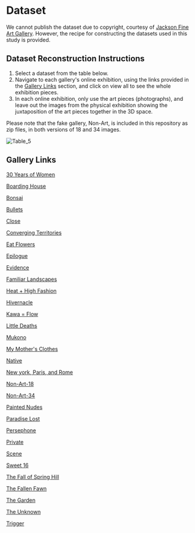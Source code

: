 # **Dataset**
We cannot publish the dataset due to copyright, courtesy of [Jackson Fine Art Gallery]([url](https://www.jacksonfineart.com/)). However, the recipe for constructing the datasets used in this study is provided.

## **Dataset Reconstruction Instructions**

1. Select a dataset from the table below.
2. Navigate to each gallery's online exhibition, using the links provided in the [Gallery Links](#gallery_links) section, and click on view all to see the whole exhibition pieces.
3. In each online exhibition, only use the art pieces (photographs), and leave out the images from the physical exhibition showing the juxtaposition of the art pieces together in the 3D space.

Please note that the fake gallery, Non-Art, is included in this repository as zip files, in both versions of 18 and 34 images.

![Table_5](https://github.com/aghazahedim/How-Deep-is-Your-Art/assets/38115241/acc3128f-98e9-4a84-9574-d03a9024930d)

## **Gallery Links**

[30 Years of Women](https://www.jacksonfineart.com/exhibitions/186-30-years-of-women-curated-by-jane-jackson-anna-walker-skillman/)

[Boarding House](https://www.jacksonfineart.com/exhibitions/83-roger-ballen-boarding-house/)

[Bonsai](https://www.jacksonfineart.com/exhibitions/175-yamamoto-masao-bonsai/)

[Bullets](https://www.jacksonfineart.com/exhibitions/21-lalla-essaydi-bullets/)

[Close](https://www.jacksonfineart.com/exhibitions/7-mona-kuhn-close/)

[Converging Territories](https://www.jacksonfineart.com/exhibitions/128-lalla-essaydi-converging-territories/)

[Eat Flowers](https://www.jacksonfineart.com/exhibitions/206-cig-harvey-eat-flowers/)

[Epilogue](https://www.jacksonfineart.com/exhibitions/130-epilogue/)

[Evidence](https://www.jacksonfineart.com/exhibitions/8-mona-kuhn-evidence/)

[Familiar Landscapes](https://www.jacksonfineart.com/exhibitions/141-angela-west-familiar-landscapes/)

[Heat + High Fashion](https://www.jacksonfineart.com/exhibitions/87-lillian-bassman-heat-high-fashion/)

[Hivernacle](https://jacksonfineart.viewingrooms.com/viewing-room/15-andrea-torres-balaguer/#:~:text=INQUIRE-,HIVERNACLE%20SERIES,-AVAILABLE%20TO%20PURCHASE)

[Kawa = Flow](https://www.jacksonfineart.com/exhibitions/40-masao-yamamoto-new-work-kawa-flow/)

[Little Deaths](https://www.jacksonfineart.com/exhibitions/122-angela-west-little-deaths/)

[Mukono](https://www.jacksonfineart.com/exhibitions/163-bastiaan-woudt-mukono/)

[My Mother's Clothes](https://www.jacksonfineart.com/exhibitions/86-jeannette-montgomery-barron-my-mother-s-clothes/)

[Native](https://www.jacksonfineart.com/exhibitions/9-mona-kuhn-native/)

[New york, Paris, and Rome](https://www.jacksonfineart.com/exhibitions/81-elliott-erwitt-new-york-paris-rome/)

[Non-Art-18](None-Art-18.zip)

[Non-Art-34](None-Art-34.zip)

[Painted Nudes](https://www.jacksonfineart.com/exhibitions/203-saul-leiter-painted-nudes/)

[Paradise Lost](https://www.jacksonfineart.com/exhibitions/211-mona-kuhn-paradise-lost/)

[Persephone](https://www.jacksonfineart.com/exhibitions/207-angela-west-persephone/)

[Private](https://www.jacksonfineart.com/exhibitions/6-mona-kuhn-private/)

[Scene](https://www.jacksonfineart.com/exhibitions/61-jeannette-montgomery-barron-scene/)

[Sweet 16](https://www.jacksonfineart.com/exhibitions/135-angela-west-sweet-16/)

[The Fall of Spring Hill](https://www.jacksonfineart.com/exhibitions/70-holly-andres-the-fall-of-spring-hill/)

[The Fallen Fawn](https://www.jacksonfineart.com/exhibitions/26-holly-andres-the-fallen-fawn/)

[The Garden](https://www.jacksonfineart.com/exhibitions/195-erik-madigan-heck-the-garden/)

[The Unknown](https://jacksonfineart.viewingrooms.com/viewing-room/15-andrea-torres-balaguer/#:~:text=what%20is%20fiction.-,THE%20UNKNOWN%20SERIES,-AVAILABLE%20TO%20PURCHASE)

[Trigger](https://www.jacksonfineart.com/exhibitions/84-angela-west-trigger/)
